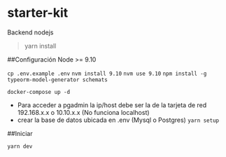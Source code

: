 # starter-kit
Backend nodejs

>yarn install


##Configuración Node >= 9.10

  `cp .env.example .env`
  `nvm install 9.10`
  `nvm use 9.10`
  `npm install -g typeorm-model-generator schemats`
  
   `docker-compose up -d`
   - Para acceder a pgadmin la ip/host debe ser la de la tarjeta de red 192.168.x.x o 10.10.x.x (No funciona localhost)
   - crear la base de datos ubicada en .env (Mysql o Postgres) 
   `yarn setup`


##Iniciar

  `yarn dev`
